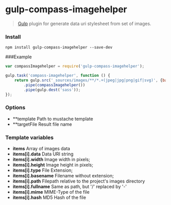 # gulp-compass-imagehelper
> [Gulp](https://github.com/gulpjs/gulp) plugin for generate data uri stylesheet from set of images.


### Install
```shell
npm install gulp-compass-imagehelper --save-dev
```

###Example
```javascript
var compassImagehelper = require('gulp-compass-imagehelper');

gulp.task('compass-imagehelper', function () {
    return gulp.src('_sources/images/**/*.+(jpeg|jpg|png|gif|svg)', {base: '_sources/images'})
        .pipe(compassImagehelper())
        .pipe(gulp.dest('sass'));
});
```

### Options
* **template Path to mustache template
* **targetFile Result file name

### Template variables
* **items** Array of images data
* **items[i].data** Data URI string
* **items[i].width** Image width in pixels;
* **items[i].height** Image height in pixels;
* **items[i].type** File Extension;
* **items[i].basename** Filename without extension;
* **items[i].path** Filepath relative to the project's images directory
* **items[i].fullname** Same as path, but '/' replaced by '-'
* **items[i].mime** MIME-Type of the file
* **items[i].hash** MD5 Hash of the file
